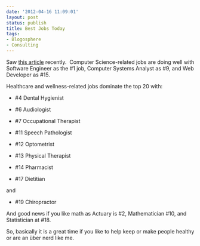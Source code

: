 ```yaml
---
date: '2012-04-16 11:09:01'
layout: post
status: publish
title: Best Jobs Today
tags:
- Blogosphere
- Consulting
---
```


Saw [this article](http://www.careercast.com/jobs-rated/2012-ranking-200-jobs-best-worst) recently.  Computer Science-related jobs are doing well with Software Engineer as the #1 job, Computer Systems Analyst as #9, and Web Developer as #15.

Healthcare and wellness-related jobs dominate the top 20 with:

* \#4 Dental Hygienist

* \#6 Audiologist

* \#7 Occupational Therapist

* \#11 Speech Pathologist

* \#12 Optometrist

* \#13 Physical Therapist

* \#14 Pharmacist

* \#17 Dietitian

and

* \#19 Chiropractor

And good news if you like math as Actuary is #2, Mathematician #10, and Statistician at #18.

So, basically it is a great time if you like to help keep or make people healthy or are an über nerd like me.
